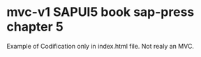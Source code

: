 # mvc-v1 SAPUI5 book sap-press chapter 5
Example of Codification only in index.html file. Not realy an MVC.